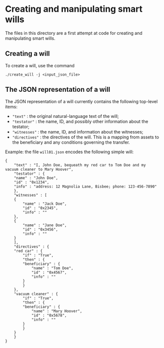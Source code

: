 # Creating and manipulating smart wills

The files in this directory are a first attempt at code for creating and manipulating smart wills.

## Creating a will
To create a will, use the command

    ./create_will -j <input_json_file>

## The JSON representation of a will
The JSON representation of a will currently contains the following top-level items:

- `"text"` : the original natural-language text of the will;
- `"testator"` : the name, ID, and possibly other information about the testator;
- `"witnesses"` : the name, ID, and information about the witnesses;
- `"directives"` : the directives of the will.  This is a mapping from assets to the beneficiary and any conditions governing the transfer.

Example: the file `will01.json` encodes the following simple will:

```
{
    "text" : "I, John Doe, bequeath my red car to Tom Doe and my vacuum cleaner to Mary Hoover",
    "testator" : {
	"name" : "John Doe",
	"id" : "0x1234",
	"info" : "address: 12 Magnolia Lane, Bisbee; phone: 123-456-7890"
    },
    "witnesses" : [
	{
	    "name" : "Jack Doe",
	    "id" : "0x2345",
	    "info" : ""
	},
	{
	    "name" : "Jane Doe",
	    "id" : "0x3456",
	    "info" : ""
	}
    ],
    "directives" : {
	"red car" : {
	    "if" : "True",
	    "then" : {
		"beneficiary" : {
		    "name" : "Tom Doe",
		    "id" : "0x4567",
		    "info" : ""
		}
	    }
	},
	"vacuum cleaner" : {
	    "if" : "True",
	    "then" : {
		"beneficiary" : {
		    "name" : "Mary Hoover",
		    "id" : "0x5678",
		    "info" : ""
		}
	    }
	}
    }
}
```

